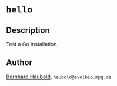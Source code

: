 # `hello`
## Description
Test a Go installation.
## Author
[Bernhard Haubold](http://guanine.evolbio.mpg.de/), `haubold@evolbio.mpg.de`
